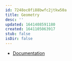 ```yaml
---
id: 7248oc0fi88bwfc2jtkw50a
title: Geometry
desc: ''
updated: 1641408591180
created: 1641105063917
stub: false
isDir: false
---
```



- [Documentation](http://www.texdoc.net/texmf-dist/doc/latex/geometry/geometry.pdf)

